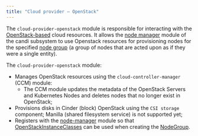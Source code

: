 ```yaml
---
title: "Cloud provider — OpenStack"
---
```


The `cloud-provider-openstack` module is responsible for interacting with the [OpenStack-based](https://www.openstack.org/) cloud resources. It allows the [node manager](/modules/040-node-manager) module of the candi subsystem to use Openstack resources for provisioning nodes for the specified [node group](/modules/040-node-manager/cr.html#nodegroup) (a group of nodes that are acted upon as if they were a single entity).

The `cloud-provider-openstack` module:
- Manages OpenStack resources using the `cloud-controller-manager` (CCM) module:
    * The CCM module updates the metadata of the  OpenStack Servers and Kubernetes Nodes and deletes nodes that no longer exist in OpenStack;
- Provisions disks in Cinder (block) OpenStack using the `CSI storage` component; Manilla (shared filesystem service) is not supported yet;
- Registers with the [node-manager](/modules/040-node-manager/) module so that [OpenStackInstanceClasses](cr.html#openstackinstanceclass) can be used when creating the [NodeGroup](/modules/040-node-manager/cr.html#nodegroup).

